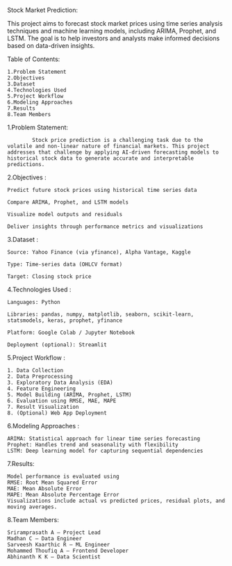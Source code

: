 Stock Market Prediction:

  This project aims to forecast stock market prices using time series analysis techniques and machine learning models, including ARIMA, Prophet, and LSTM. The goal is to help investors and analysts make informed decisions based on data-driven insights.

Table of Contents:

    1.Problem Statement
    2.Objectives
    3.Dataset
    4.Technologies Used
    5.Project Workflow
    6.Modeling Approaches
    7.Results
    8.Team Members
    

1.Problem Statement:

            Stock price prediction is a challenging task due to the volatile and non-linear nature of financial markets. This project addresses that challenge by applying AI-driven forecasting models to historical stock data to generate accurate and interpretable predictions.

2.Objectives :

    Predict future stock prices using historical time series data

    Compare ARIMA, Prophet, and LSTM models

    Visualize model outputs and residuals

    Deliver insights through performance metrics and visualizations


3.Dataset :

    Source: Yahoo Finance (via yfinance), Alpha Vantage, Kaggle

    Type: Time-series data (OHLCV format)

    Target: Closing stock price


4.Technologies Used :

    Languages: Python

    Libraries: pandas, numpy, matplotlib, seaborn, scikit-learn, statsmodels, keras, prophet, yfinance

    Platform: Google Colab / Jupyter Notebook

    Deployment (optional): Streamlit


5.Project Workflow :

    1. Data Collection
    2. Data Preprocessing
    3. Exploratory Data Analysis (EDA)
    4. Feature Engineering
    5. Model Building (ARIMA, Prophet, LSTM)
    6. Evaluation using RMSE, MAE, MAPE
    7. Result Visualization
    8. (Optional) Web App Deployment



6.Modeling Approaches :

    ARIMA: Statistical approach for linear time series forecasting
    Prophet: Handles trend and seasonality with flexibility
    LSTM: Deep learning model for capturing sequential dependencies


7.Results:

    Model performance is evaluated using
    RMSE: Root Mean Squared Error
    MAE: Mean Absolute Error
    MAPE: Mean Absolute Percentage Error
    Visualizations include actual vs predicted prices, residual plots, and moving averages.

8.Team Members:

    Sriramprasath A – Project Lead
    Madhan C – Data Engineer
    Sarveesh Kaarthic R – ML Engineer
    Mohammed Thoufiq A – Frontend Developer
    Abhinanth K K – Data Scientist
